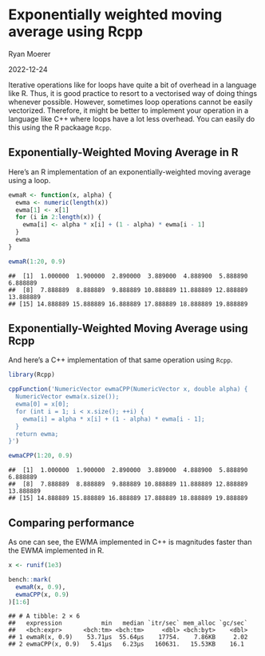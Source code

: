 Exponentially weighted moving average using Rcpp
================
Ryan Moerer

2022-12-24

Iterative operations like for loops have quite a bit of overhead in a
language like R. Thus, it is good practice to resort to a vectorised way
of doing things whenever possible. However, sometimes loop operations
cannot be easily vectorized. Therefore, it might be better to implement
your operation in a language like C++ where loops have a lot less
overhead. You can easily do this using the R packaage `Rcpp`.

## Exponentially-Weighted Moving Average in R

Here’s an R implementation of an exponentially-weighted moving average
using a loop.

``` r
ewmaR <- function(x, alpha) {
  ewma <- numeric(length(x))
  ewma[1] <- x[1]
  for (i in 2:length(x)) {
    ewma[i] <- alpha * x[i] + (1 - alpha) * ewma[i - 1]
  }
  ewma
}

ewmaR(1:20, 0.9)
```

    ##  [1]  1.000000  1.900000  2.890000  3.889000  4.888900  5.888890  6.888889
    ##  [8]  7.888889  8.888889  9.888889 10.888889 11.888889 12.888889 13.888889
    ## [15] 14.888889 15.888889 16.888889 17.888889 18.888889 19.888889

## Exponentially-Weighted Moving Average using Rcpp

And here’s a C++ implementation of that same operation using `Rcpp`.

``` r
library(Rcpp)

cppFunction('NumericVector ewmaCPP(NumericVector x, double alpha) {
  NumericVector ewma(x.size());
  ewma[0] = x[0];
  for (int i = 1; i < x.size(); ++i) {
    ewma[i] = alpha * x[i] + (1 - alpha) * ewma[i - 1];
  }
  return ewma;
}')

ewmaCPP(1:20, 0.9)
```

    ##  [1]  1.000000  1.900000  2.890000  3.889000  4.888900  5.888890  6.888889
    ##  [8]  7.888889  8.888889  9.888889 10.888889 11.888889 12.888889 13.888889
    ## [15] 14.888889 15.888889 16.888889 17.888889 18.888889 19.888889

## Comparing performance

As one can see, the EWMA implemented in C++ is magnitudes faster than
the EWMA implemented in R.

``` r
x <- runif(1e3)

bench::mark(
  ewmaR(x, 0.9),
  ewmaCPP(x, 0.9)
)[1:6]
```

    ## # A tibble: 2 × 6
    ##   expression           min   median `itr/sec` mem_alloc `gc/sec`
    ##   <bch:expr>      <bch:tm> <bch:tm>     <dbl> <bch:byt>    <dbl>
    ## 1 ewmaR(x, 0.9)    53.71µs  55.64µs    17754.    7.86KB     2.02
    ## 2 ewmaCPP(x, 0.9)   5.41µs   6.23µs   160631.   15.53KB    16.1
